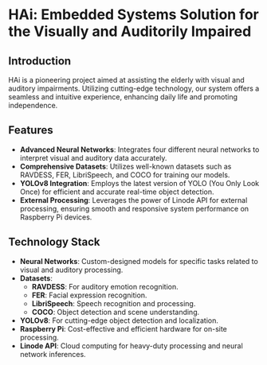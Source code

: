 # HAi: Embedded Systems Solution for the Visually and Auditorily Impaired

## Introduction
HAi is a pioneering project aimed at assisting the elderly with visual and auditory impairments. Utilizing cutting-edge technology, our system offers a seamless and intuitive experience, enhancing daily life and promoting independence.

## Features
- **Advanced Neural Networks**: Integrates four different neural networks to interpret visual and auditory data accurately.
- **Comprehensive Datasets**: Utilizes well-known datasets such as RAVDESS, FER, LibriSpeech, and COCO for training our models.
- **YOLOv8 Integration**: Employs the latest version of YOLO (You Only Look Once) for efficient and accurate real-time object detection.
- **External Processing**: Leverages the power of Linode API for external processing, ensuring smooth and responsive system performance on Raspberry Pi devices.

## Technology Stack
- **Neural Networks**: Custom-designed models for specific tasks related to visual and auditory processing.
- **Datasets**:
  - **RAVDESS**: For auditory emotion recognition.
  - **FER**: Facial expression recognition.
  - **LibriSpeech**: Speech recognition and processing.
  - **COCO**: Object detection and scene understanding.
- **YOLOv8**: For cutting-edge object detection and localization.
- **Raspberry Pi**: Cost-effective and efficient hardware for on-site processing.
- **Linode API**: Cloud computing for heavy-duty processing and neural network inferences.
